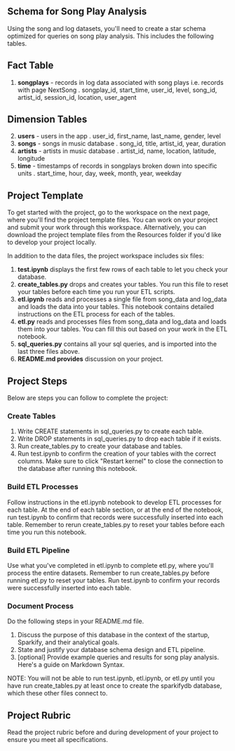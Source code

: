 ## Schema for Song Play Analysis
Using the song and log datasets, you'll need to create a star schema optimized for queries on song play analysis. This includes the following tables.

## Fact Table
1. **songplays** - records in log data associated with song plays i.e. records with page NextSong
. songplay_id, start_time, user_id, level, song_id, artist_id, session_id, location, user_agent

## Dimension Tables
2. **users** - users in the app
. user_id, first_name, last_name, gender, level
3. **songs** - songs in music database
. song_id, title, artist_id, year, duration
4. **artists** - artists in music database
. artist_id, name, location, latitude, longitude
5. **time** - timestamps of records in songplays broken down into specific units
. start_time, hour, day, week, month, year, weekday

## Project Template
To get started with the project, go to the workspace on the next page, where you'll find the project template files. You can work on your project and submit your work through this workspace. Alternatively, you can download the project template files from the Resources folder if you'd like to develop your project locally.

In addition to the data files, the project workspace includes six files:
1. **test.ipynb** displays the first few rows of each table to let you check your database.
2. **create_tables.py** drops and creates your tables. You run this file to reset your tables before each time you run your ETL scripts.
3. **etl.ipynb** reads and processes a single file from song_data and log_data and loads the data into your tables. This notebook contains detailed instructions on the ETL process for each of the tables.
4. **etl.py** reads and processes files from song_data and log_data and loads them into your tables. You can fill this out based on your work in the ETL notebook.
5. **sql_queries.py** contains all your sql queries, and is imported into the last three files above.
6. **README.md provides** discussion on your project.

## Project Steps
Below are steps you can follow to complete the project:

### Create Tables
1. Write CREATE statements in sql_queries.py to create each table.
2. Write DROP statements in sql_queries.py to drop each table if it exists.
3. Run create_tables.py to create your database and tables.
4. Run test.ipynb to confirm the creation of your tables with the correct columns. Make sure to click "Restart kernel" to close the connection to the database after running this notebook.

###  Build ETL Processes
Follow instructions in the etl.ipynb notebook to develop ETL processes for each table. At the end of each table section, or at the end of the notebook, run test.ipynb to confirm that records were successfully inserted into each table. Remember to rerun create_tables.py to reset your tables before each time you run this notebook.

### Build ETL Pipeline
Use what you've completed in etl.ipynb to complete etl.py, where you'll process the entire datasets. Remember to run create_tables.py before running etl.py to reset your tables. Run test.ipynb to confirm your records were successfully inserted into each table.

### Document Process
Do the following steps in your README.md file.
1. Discuss the purpose of this database in the context of the startup, Sparkify, and their analytical goals.
2. State and justify your database schema design and ETL pipeline.
3. [optional] Provide example queries and results for song play analysis.
Here's a guide on Markdown Syntax.

NOTE: You will not be able to run test.ipynb, etl.ipynb, or etl.py until you have run create_tables.py at least once to create the sparkifydb database, which these other files connect to.

## Project Rubric
Read the project rubric before and during development of your project to ensure you meet all specifications.